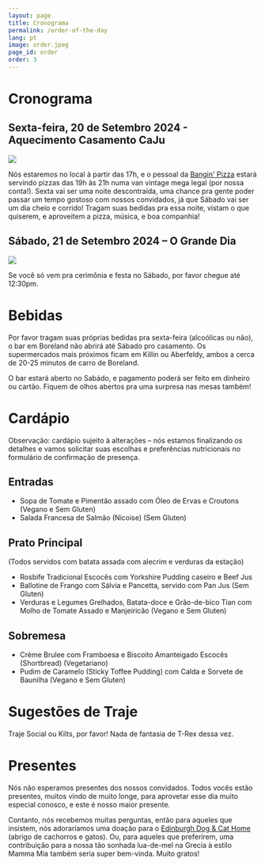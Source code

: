 ```yaml
---
layout: page
title: Cronograma
permalink: /order-of-the-day
lang: pt
image: order.jpeg
page_id: order
order: 3
---
```


# Cronograma

## Sexta-feira, 20 de Setembro 2024 - Aquecimento Casamento CaJu

 <div class="timeline">
    <img src="{{site.url}}/assets/img/sexta_cronograma.jpeg" />
 </div>

Nós estaremos no local à partir das 17h, e o pessoal da [Bangin' Pizza](https://www.banginpizza.co.uk/) estará servindo pizzas das 19h às 21h numa van vintage mega legal (por nossa conta!). Sexta vai ser uma noite descontraída, uma chance pra gente poder passar um tempo gostoso com nossos convidados, já que Sábado vai ser um dia cheio e corrido! Tragam suas bedidas pra essa noite, vistam o que quiserem, e aproveitem a pizza, música, e boa companhia! 

## Sábado, 21 de Setembro 2024 – O Grande Dia 

<div class="timeline">
    <img src="{{site.url}}/assets/img/sabado_cronograma.png" />
</div>

Se você só vem pra cerimônia e festa no Sábado, por favor chegue até 12:30pm.

# Bebidas

Por favor tragam suas próprias bedidas pra sexta-feira (alcoólicas ou não), o bar em Boreland não abrirá até Sábado pro casamento. Os supermercados mais próximos ficam em Killin ou Aberfeldy, ambos a cerca de 20-25 minutos de carro de Boreland. 

O bar estará aberto no Sabádo, e pagamento poderá ser feito em dinheiro ou cartão. Fiquem de olhos abertos pra uma surpresa nas mesas também!


# Cardápio

Observação: cardápio sujeito à alterações – nós estamos finalizando os detalhes e vamos solicitar suas escolhas e preferências nutricionais no formulário de confirmação de presença. 

## Entradas

-	Sopa de Tomate e Pimentão assado com Óleo de Ervas e Croutons (Vegano e Sem Gluten)
-	Salada Francesa de Salmão (Nicoise) (Sem Gluten)

## Prato Principal

(Todos servidos com batata assada com alecrim e verduras da estação)
-	Rosbife Tradicional Escocês com Yorkshire Pudding caseiro e Beef Jus
-	Ballotine de Frango com Sálvia e Pancetta, servido com Pan Jus (Sem Gluten)
-	Verduras e Legumes Grelhados, Batata-doce e Grão-de-bico Tian com Molho de Tomate Assado e Manjeiricão (Vegano e Sem Gluten)

## Sobremesa

-	Crème Brulee com Framboesa e Biscoito Amanteigado Escocês (Shortbread) (Vegetariano)
-	Pudim de Caramelo (Sticky Toffee Pudding) com Calda e Sorvete de Baunilha (Vegano e Sem Gluten)

# Sugestões de Traje 

Traje Social ou Kilts, por favor! Nada de fantasia de T-Rex dessa vez. 

# Presentes

Nós não esperamos presentes dos nossos convidados. Todos vocês estão presentes, muitos vindo de muito longe, para aprovetar esse dia muito especial conosco, e este é nosso maior presente. 

Contanto, nós recebemos muitas perguntas, então para aqueles que insistem, nós adoraríamos uma doação para o [Edinburgh Dog & Cat Home](https://edch.org.uk/donate/) (abrigo de cachorros e gatos). Ou, para aqueles que preferirem, uma contribuição para a nossa tão sonhada lua-de-mel na Grecia à estilo Mamma Mia também seria super bem-vinda. Muito gratos! 